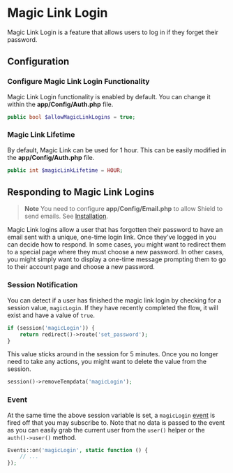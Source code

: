 # Magic Link Login

Magic Link Login is a feature that allows users to log in if they forget their
password.

## Configuration

### Configure Magic Link Login Functionality

Magic Link Login functionality is enabled by default.
You can change it within the **app/Config/Auth.php** file.

```php
public bool $allowMagicLinkLogins = true;
```

### Magic Link Lifetime

By default, Magic Link can be used for 1 hour. This can be easily modified
in the **app/Config/Auth.php** file.

```php
public int $magicLinkLifetime = HOUR;
```

## Responding to Magic Link Logins

> **Note**
> You need to configure **app/Config/Email.php** to allow Shield to send emails. See [Installation](../install.md#initial-setup).

Magic Link logins allow a user that has forgotten their password to have an email sent with a unique, one-time login link. Once they've logged in you can decide how to respond. In some cases, you might want to redirect them to a special page where they must choose a new password. In other cases, you might simply want to display a one-time message prompting them to go to their account page and choose a new password.

### Session Notification

You can detect if a user has finished the magic link login by checking for a session value, `magicLogin`. If they have recently completed the flow, it will exist and have a value of `true`.

```php
if (session('magicLogin')) {
    return redirect()->route('set_password');
}
```

This value sticks around in the session for 5 minutes. Once you no longer need to take any actions, you might want to delete the value from the session.

```php
session()->removeTempdata('magicLogin');
```

### Event

At the same time the above session variable is set, a `magicLogin` [event](https://codeigniter.com/user_guide/extending/events.html) is fired off that you may subscribe to. Note that no data is passed to the event as you can easily grab the current user from the `user()` helper or the `auth()->user()` method.

```php
Events::on('magicLogin', static function () {
    // ...
});
```
